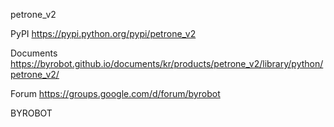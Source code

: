 petrone_v2


PyPI
https://pypi.python.org/pypi/petrone_v2

Documents
https://byrobot.github.io/documents/kr/products/petrone_v2/library/python/petrone_v2/

Forum
https://groups.google.com/d/forum/byrobot


BYROBOT